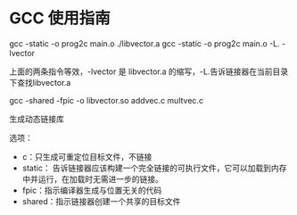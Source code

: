 # GCC 使用指南

gcc -static -o prog2c main.o ./libvector.a
gcc -static -o prog2c main.o -L. -lvector

上面的两条指令等效，-lvector 是 libvector.a 的缩写，-L.告诉链接器在当前目录下查找libvector.a

gcc -shared -fpic -o libvector.so addvec.c multvec.c

生成动态链接库

选项：

- c：只生成可重定位目标文件，不链接
- static： 告诉链接器应该构建一个完全链接的可执行文件，它可以加载到内存中并运行，在加载时无需进一步的链接。
- fpic：指示编译器生成与位置无关的代码
- shared：指示链接器创建一个共享的目标文件

